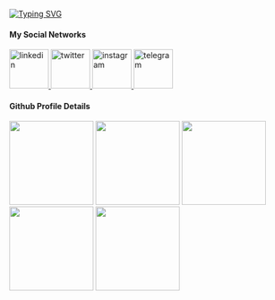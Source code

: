 [![Typing SVG](https://readme-typing-svg.demolab.com?font=Joti+One&size=40&pause=1000&color=6CC644&vCenter=true&width=590&lines=I'm+Reza+Effati+Moghaddam;Web+Developer;Experienced+UI%2FUX+Designer;4%2B+years+of+coding+experience;Always+learning+a+new+things)](https://git.io/typing-svg)

#### My Social Networks

<a href="https://www.linkedin.com/in/effati78" target="_blank">
<img src="https://user-images.githubusercontent.com/56348113/202894111-e6dda54b-8937-47ac-93f6-770617cda70c.svg" alt="linkedin" width="70">
</a>

<a href="https://twitter.com/effati78" target="_blank">
<img src="https://user-images.githubusercontent.com/56348113/202894121-0acdc7d4-8b42-4bc4-ae27-ae41ab93c32a.svg" alt="twitter" width="70">
</a>

<a href="https://www.instagram.com/effati78/" target="_blank">
<img src="https://user-images.githubusercontent.com/56348113/202894124-1ad37b41-e42a-4bef-afbf-cdfb872165e9.svg" alt="instagram" width="70">
</a>

<a href="https://t.me/effati78" target="_blank">
<img src="https://user-images.githubusercontent.com/56348113/202894127-727e0f44-c95c-46af-b1bd-63bb850de110.svg" alt="telegram" width="70">
</a>

#### Github Profile Details

<p align="left">
<img height="150em" src="http://github-profile-summary-cards.vercel.app/api/cards/profile-details?username=effati78&theme=github_dark"/>
<img height="150em" src="http://github-profile-summary-cards.vercel.app/api/cards/stats?username=effati78&theme=github_dark"/>
<img height="150em" src="http://github-profile-summary-cards.vercel.app/api/cards/productive-time?username=effati78&theme=github_dark&utcOffset=8"/>
<img height="150em" src="http://github-profile-summary-cards.vercel.app/api/cards/most-commit-language?username=effati78&theme=github_dark"/>
<img height="150em" src="http://github-profile-summary-cards.vercel.app/api/cards/repos-per-language?username=effati78&theme=github_dark"/>
</p>

<!-- <div align="left">
<img height="160em" src="https://github.com/effati78/effati78/blob/output/github-contribution-grid-snake.svg?palette=github">
</div> -->
